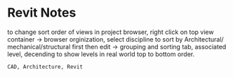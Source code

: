 # Revit Notes

to change sort order of views in project browser, right click on top view
container -> browser orginization, select discipline to sort by Architectural/
mechanical/structural first then edit -> grouping and sorting tab, associated
level, decending to show levels in real world top to bottom order.

```tags
CAD, Architecture, Revit
```
